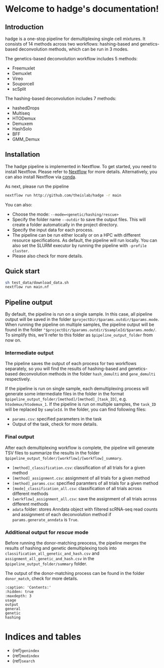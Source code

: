 ```{include} ../README.md

```

# Welcome to hadge's documentation!

## **Introduction**

hadge is a one-stop pipeline for demultiplexing single cell mixtures. It consists of 14 methods across two workflows: hashing-based and genetics-based deconvolution methods, which can be run in 3 modes.

The genetics-based deconvolution workflow includes 5 methods:

- Freemuxlet
- Demuxlet
- Vireo
- Souporcell
- scSplit

The hashing-based deconvolution includes 7 methods:

- hashedDrops
- Multiseq
- HTODemux
- Demuxem
- HashSolo
- BFF
- GMM_Demux

## **Installation**

The hadge pipeline is implemented in Nextflow. To get started, you need to install Nextflow. Please refer to [Nextflow](https://www.nextflow.io/docs/latest/getstarted.html#installation) for more details. Alternatively, you can also install Nextflow via [conda](https://anaconda.org/bioconda/nextflow).

As next, please run the pipeline

```bash
nextflow run http://github.com/theislab/hadge -r main
```

You can also:

- Choose the mode: `--mode=<genetic/hashing/rescue>`
- Specify the folder name `--outdir` to save the output files. This will create a folder automatically in the project directory.
- Specify the input data for each process.
- The pipeline can be run either locally or on a HPC with different resource specifications. As default, the pipeline will run locally. You can also set the SLURM executor by running the pipeline with `-profile cluster`.
- Please also check [](usage) for more details.

## **Quick start**

```bash
sh test_data/download_data.sh
nextflow run main.nf
```

## **Pipeline output**

By default, the pipeline is run on a single sample. In this case, all pipeline output will be saved in the folder `$projectDir/$params.outdir/$params.mode`. When running the pipeline on multiple samples, the pipeline output will be found in the folder `"$projectDir/$params.outdir/$sampleId/$params.mode/`. To simplify this, we'll refer to this folder as `$pipeline_output_folder` from now on.

### **Intermediate output**

The pipeline saves the output of each process for two workflows separately, so you will find the results of hashing-based and genetics-based deconvolution methods in the folder `hash_demulti` and `gene_demulti` respectively.

If the pipeline is run on single sample, each demultiplexing process will generate some intermediate files in the folder in the format `$pipeline_output_folder/[method]/[method]_[task_ID]`, e.g. `htodemux/htodemux_1`. If the pipeline is run on multiple samples, the `task_ID` will be replaced by `sampleId`. In the folder, you can find following files:

- `params.csv`: specified parameters in the task
- Output of the task, check [](output) for more details.

### **Final output**

After each demultiplexing workflow is complete, the pipeline will generate TSV files to summarize the results in the folder `$pipeline_output_folder/[workflow]/[workflow]_summary`.

- `[method]_classification.csv`: classification of all trials for a given method
- `[method]_assignment.csv`: assignment of all trials for a given method
- `[method]_params.csv`: specified paramters of all trials for a given method
- `[mode]_classification_all.csv`: classification of all trials across different methods
- `[workflow]_assignment_all.csv`: save the assignment of all trials across different methods
- `adata` folder: stores Anndata object with filtered scRNA-seq read counts and assignment of each deconvolution method if `params.generate_anndata` is `True`.

### **Additional output for _rescue_ mode**

Before running the donor-matching preocess, the pipeline merges the results of hashing and genetic demultiplexing tools into `classification_all_genetic_and_hash.csv` and `assignment_all_genetic_and_hash.csv` in the `$pipeline_output_folder/summary` folder.

The output of the donor-matching process can be found in the folder `donor_match`, check [](output) for more details.

```{toctree}
:caption: 'Contents:'
:hidden: true
:maxdepth: 3
usage
output
general
genetic
hashing
```

# Indices and tables

- {ref}`genindex`
- {ref}`modindex`
- {ref}`search`
